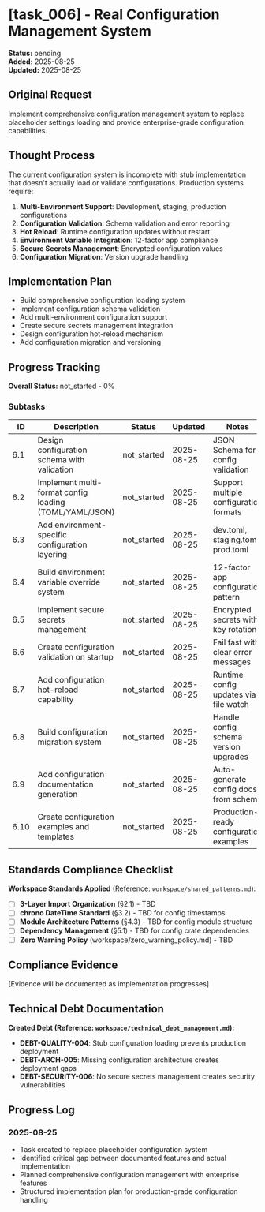 # [task_006] - Real Configuration Management System

**Status:** pending  
**Added:** 2025-08-25  
**Updated:** 2025-08-25

## Original Request
Implement comprehensive configuration management system to replace placeholder settings loading and provide enterprise-grade configuration capabilities.

## Thought Process
The current configuration system is incomplete with stub implementation that doesn't actually load or validate configurations. Production systems require:

1. **Multi-Environment Support**: Development, staging, production configurations
2. **Configuration Validation**: Schema validation and error reporting
3. **Hot Reload**: Runtime configuration updates without restart
4. **Environment Variable Integration**: 12-factor app compliance
5. **Secure Secrets Management**: Encrypted configuration values
6. **Configuration Migration**: Version upgrade handling

## Implementation Plan
- Build comprehensive configuration loading system
- Implement configuration schema validation
- Add multi-environment configuration support
- Create secure secrets management integration
- Design configuration hot-reload mechanism
- Add configuration migration and versioning

## Progress Tracking

**Overall Status:** not_started - 0%

### Subtasks
| ID | Description | Status | Updated | Notes |
|----|-------------|--------|---------|-------|
| 6.1 | Design configuration schema with validation | not_started | 2025-08-25 | JSON Schema for config validation |
| 6.2 | Implement multi-format config loading (TOML/YAML/JSON) | not_started | 2025-08-25 | Support multiple configuration formats |
| 6.3 | Add environment-specific configuration layering | not_started | 2025-08-25 | dev.toml, staging.toml, prod.toml |
| 6.4 | Build environment variable override system | not_started | 2025-08-25 | 12-factor app configuration pattern |
| 6.5 | Implement secure secrets management | not_started | 2025-08-25 | Encrypted secrets with key rotation |
| 6.6 | Create configuration validation on startup | not_started | 2025-08-25 | Fail fast with clear error messages |
| 6.7 | Add configuration hot-reload capability | not_started | 2025-08-25 | Runtime config updates via file watch |
| 6.8 | Build configuration migration system | not_started | 2025-08-25 | Handle config schema version upgrades |
| 6.9 | Add configuration documentation generation | not_started | 2025-08-25 | Auto-generate config docs from schema |
| 6.10 | Create configuration examples and templates | not_started | 2025-08-25 | Production-ready configuration examples |

## Standards Compliance Checklist
**Workspace Standards Applied** (Reference: `workspace/shared_patterns.md`):
- [ ] **3-Layer Import Organization** (§2.1) - TBD
- [ ] **chrono DateTime<Utc> Standard** (§3.2) - TBD for config timestamps
- [ ] **Module Architecture Patterns** (§4.3) - TBD for config module structure
- [ ] **Dependency Management** (§5.1) - TBD for config crate dependencies
- [ ] **Zero Warning Policy** (workspace/zero_warning_policy.md) - TBD

## Compliance Evidence
[Evidence will be documented as implementation progresses]

## Technical Debt Documentation
**Created Debt (Reference: `workspace/technical_debt_management.md`):**
- **DEBT-QUALITY-004**: Stub configuration loading prevents production deployment
- **DEBT-ARCH-005**: Missing configuration architecture creates deployment gaps
- **DEBT-SECURITY-006**: No secure secrets management creates security vulnerabilities

## Progress Log
### 2025-08-25
- Task created to replace placeholder configuration system
- Identified critical gap between documented features and actual implementation
- Planned comprehensive configuration management with enterprise features
- Structured implementation plan for production-grade configuration handling
